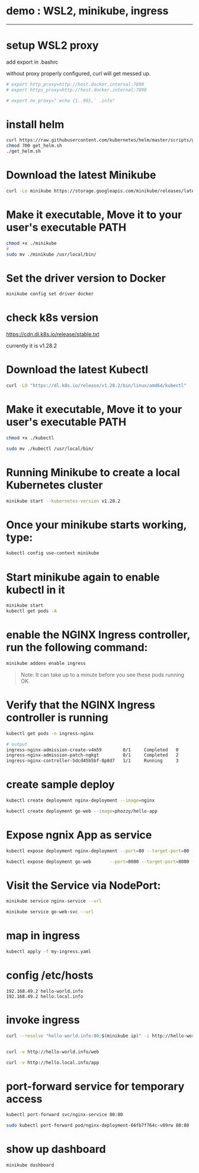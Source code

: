 # demo : WSL2, minikube, ingress
---------------------------------------
# setup WSL2 proxy
add export in .bashrc

without proxy properly configured, curl will get messed up.

```bash
# export http_proxy=http://host.docker.internal:7890
# export https_proxy=http://host.docker.internal:7890

# export no_proxy="`echo {1..99},` .info"

```

# install helm

```bash
curl https://raw.githubusercontent.com/kubernetes/helm/master/scripts/get > get_helm.sh 
chmod 700 get_helm.sh 
./get_helm.sh
```


# Download the latest Minikube

```sh
curl -Lo minikube https://storage.googleapis.com/minikube/releases/latest/minikube-linux-amd64
```

# Make it executable, Move it to your user's executable PATH

```sh
chmod +x ./minikube
# 
sudo mv ./minikube /usr/local/bin/
```

# Set the driver version to Docker

```sh
minikube config set driver docker
```

# check k8s version
https://cdn.dl.k8s.io/release/stable.txt

currently it is v1.28.2

# Download the latest Kubectl

```sh
curl -LO "https://dl.k8s.io/release/v1.28.2/bin/linux/amd64/kubectl"
```

# Make it executable, Move it to your user's executable PATH

```sh
chmod +x ./kubectl

sudo mv ./kubectl /usr/local/bin/
```

# Running Minikube to create a local Kubernetes cluster

```sh
minikube start --kubernetes-version v1.28.2
```

# Once your minikube starts working, type:

```sh
kubectl config use-context minikube
```

# Start minikube again to enable kubectl in it

```bash
minikube start
kubectl get pods -A
```

# enable the NGINX Ingress controller, run the following command:

```sh
minikube addons enable ingress
```

> Note: It can take up to a minute before you see these pods running OK.

# Verify that the NGINX Ingress controller is running

```sh
kubectl get pods -n ingress-nginx

# output
ingress-nginx-admission-create-v4m59        0/1     Completed   0             
ingress-nginx-admission-patch-ngkgt         0/1     Completed   2               
ingress-nginx-controller-5dcd45b5bf-8p8d7   1/1     Running     3 
```

# create sample deploy

```bash
kubectl create deployment nginx-deployment --image=nginx

kubectl create deployment go-web --image=phozzy/hello-app
```

# Expose ngnix App as service

```bash
kubectl expose deployment nginx-deployment --port=80 --target-port=80 --type=ClusterIP --name=nginx-service

kubectl expose deployment go-web       --port=8080 --target-port=8080 --type=ClusterIP --name=go-web-svc
```

# Visit the Service via NodePort:

```bash
minikube service nginx-service --url

minikube service go-web-svc --url
```

# map in ingress

```sh
kubectl apply -f my-ingress.yaml
```

# config /etc/hosts

```
192.168.49.2 hello-world.info
192.168.49.2 hello.local.info

```

# invoke ingress

```bash
curl --resolve "hello-world.info:80:$(minikube ip)" -i http://hello-world.info/web


curl -v http://hello-world.info/web

curl -v http://hello.local.info/app
```


# port-forward service for temporary access

```bash
kubectl port-forward svc/nginx-service 80:80

sudo kubectl port-forward pod/nginx-deployment-66fb7f764c-v89rw 80:80
```

# show up dashboard

```sh
minikube dashboard
```


